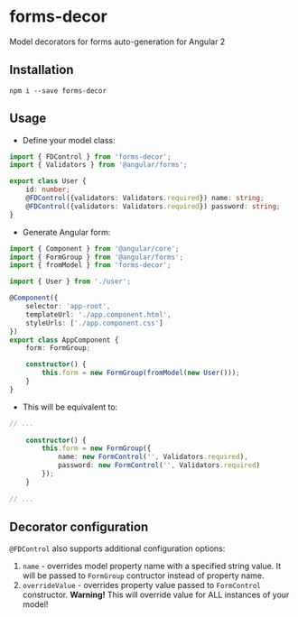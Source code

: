 # forms-decor

Model decorators for forms auto-generation for Angular 2

## Installation

```
npm i --save forms-decor
```

## Usage

* Define your model class:

```TypeScript
import { FDControl } from 'forms-decor';
import { Validators } from '@angular/forms';

export class User {
    id: number;
    @FDControl({validators: Validators.required}) name: string;
    @FDControl({validators: Validators.required}) password: string;
}
```

* Generate Angular form:

```TypeScript
import { Component } from '@angular/core';
import { FormGroup } from '@angular/forms';
import { fromModel } from 'forms-decor';

import { User } from './user';

@Component({
    selector: 'app-root',
    templateUrl: './app.component.html',
    styleUrls: ['./app.component.css']
})
export class AppComponent {
    form: FormGroup;

    constructor() {
        this.form = new FormGroup(fromModel(new User()));
    }
}
```

* This will be equivalent to:

```TypeScript
// ...
    
    constructor() {
        this.form = new FormGroup({
            name: new FormControl('', Validators.required),
            password: new FormControl('', Validators.required)
        });
    }
    
// ...
```

## Decorator configuration

`@FDControl` also supports additional configuration options:

1. `name` - overrides model property name with a specified string value.
    It will be passed to `FormGroup` contructor instead of property name.
2. `overrideValue` - overrides property value passed to `FormControl` constructor.
    **Warning!** This will override value for ALL instances of your model!
